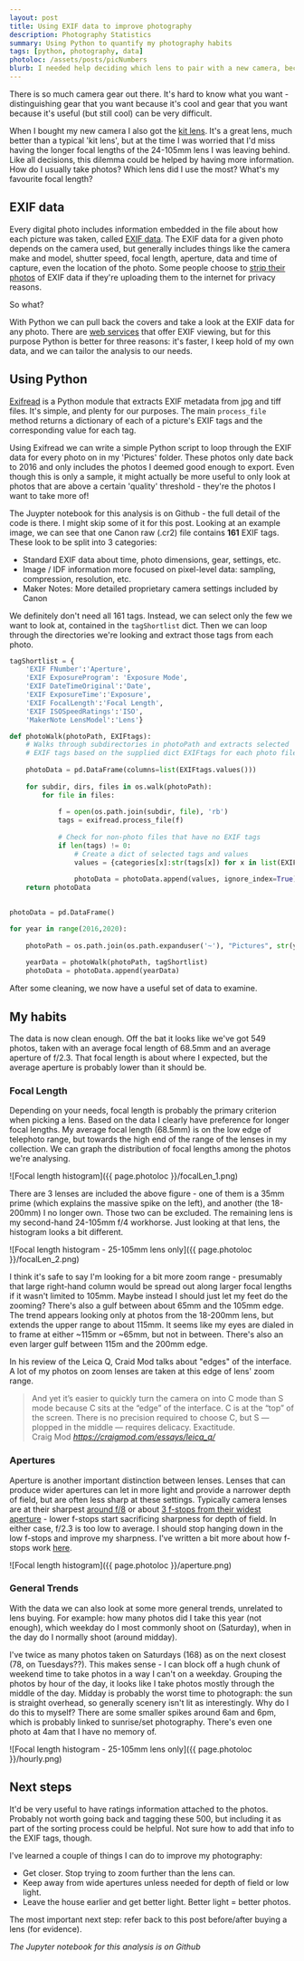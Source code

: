 ```yaml
---
layout: post
title: Using EXIF data to improve photography
description: Photography Statistics
summary: Using Python to quantify my photography habits
tags: [python, photography, data]
photoloc: /assets/posts/picNumbers
blurb: I needed help deciding which lens to pair with a new camera, because there are so many. Too many. An exploration of EXIF data of old photos. 
---
```


There is so much camera gear out there. It's hard to know what you want - distinguishing gear that you want because it's cool and gear that you want because it's useful (but still cool) can be very difficult.  
 
When I bought my new camera I also got the [kit lens](https://www.kenrockwell.com/fuji/x-mount-lenses/18-55mm.htm). It's a great lens, much better than a typical 'kit lens', but at the time I was worried that I'd miss having the longer focal lengths of the 24-105mm lens I was leaving behind. Like all decisions, this dilemma could be helped by having more information. How do I usually take photos? Which lens did I use the most? What's my favourite focal length?

## EXIF data
Every digital photo includes information embedded in the file about how each picture was taken, called [EXIF data](https://en.wikipedia.org/wiki/Exif). The EXIF data for a given photo depends on the camera used, but generally includes things like the camera make and model, shutter speed, focal length, aperture, data and time of capture, even the location of the photo. Some people choose to [strip their photos](https://www.howtogeek.com/203592/what-is-exif-data-and-how-to-remove-it/) of EXIF data if they're uploading them to the internet for privacy reasons.

So what?

With Python we can pull back the covers and take a look at the EXIF data for any photo. There are [web services](https://exifdata.com/) that offer EXIF viewing, but for this purpose Python is better for three reasons: it's faster, I keep hold of my own data, and we can tailor the analysis to our needs. 

## Using Python
[Exifread](https://pypi.org/project/ExifRead/) is a Python module that extracts EXIF metadata from jpg and tiff files. It's simple, and plenty for our purposes. The main `process_file` method returns a dictionary of each of a picture's EXIF tags and the corresponding value for each tag. 

Using Exifread we can write a simple Python script to loop through the EXIF data for every photo on in my 'Pictures' folder. These photos only date back to 2016 and only includes the photos I deemed good enough to export. Even though this is only a sample, it might actually be more useful to only look at photos that are above a certain 'quality' threshold - they're the photos I want to take more of!

The Juypter notebook for this analysis is on Github - the full detail of the code is there. I might skip some of it for this post. Looking at an example image, we can see that one Canon raw (.cr2) file contains **161** EXIF tags. These look to be split into 3 categories:
- Standard EXIF data about time, photo dimensions, gear, settings, etc.
- Image / IDF information more focused on pixel-level data: sampling, compression, resolution, etc.
- Maker Notes: More detailed proprietary camera settings included by Canon

We definitely don't need all 161 tags. Instead, we can select only the few we want to look at, contained in the `tagShortlist` dict. Then we can loop through the directories we're looking and extract those tags from each photo.

```python
tagShortlist = {
    'EXIF FNumber':'Aperture',
    'EXIF ExposureProgram': 'Exposure Mode',
    'EXIF DateTimeOriginal':'Date',
    'EXIF ExposureTime':'Exposure',
    'EXIF FocalLength':'Focal Length',
    'EXIF ISOSpeedRatings':'ISO',
    'MakerNote LensModel':'Lens'}

def photoWalk(photoPath, EXIFtags):
    # Walks through subdirectories in photoPath and extracts selected 
    # EXIF tags based on the supplied dict EXIFtags for each photo file. Returns a dataframe. 
    
    photoData = pd.DataFrame(columns=list(EXIFtags.values()))
    
    for subdir, dirs, files in os.walk(photoPath):
        for file in files:
            
            f = open(os.path.join(subdir, file), 'rb')
            tags = exifread.process_file(f)
            
            # Check for non-photo files that have no EXIF tags
            if len(tags) != 0:
                # Create a dict of selected tags and values 
                values = {categories[x]:str(tags[x]) for x in list(EXIFtags.keys()) if x in tags}
                
                photoData = photoData.append(values, ignore_index=True)            
    return photoData

    
photoData = pd.DataFrame()

for year in range(2016,2020):
        
    photoPath = os.path.join(os.path.expanduser('~'), "Pictures", str(year))
        
    yearData = photoWalk(photoPath, tagShortlist)
    photoData = photoData.append(yearData)    
```

After some cleaning, we now have a useful set of data to examine. 

## My habits
The data is now clean enough. Off the bat it looks like we've got 549 photos, taken with an average focal length of 68.5mm and an average aperture of f/2.3. That focal length is about where I expected, but the average aperture is probably lower than it should be.

### Focal Length
Depending on your needs, focal length is probably the primary criterion when picking a lens. Based on the data I clearly have  preference for longer focal lengths. My average focal length (68.5mm) is on the low edge of telephoto range, but towards the high end of the range of the lenses in my collection. We can graph the distribution of focal lengths among the photos we're analysing.

![Focal length histogram]({{ page.photoloc }}/focalLen_1.png)

There are 3 lenses are included the above figure - one of them is a 35mm prime (which explains the massive spike on the left), and another (the 18-200mm) I no longer own. Those two can be excluded. The remaining lens is my second-hand 24-105mm f/4 workhorse. Just looking at that lens, the histogram looks a bit different.

![Focal length histogram - 25-105mm lens only]({{ page.photoloc }}/focalLen_2.png)

I think it's safe to say I'm looking for a bit more zoom range - presumably that large right-hand column would be spread out along larger focal lengths if it wasn't limited to 105mm. Maybe instead I should just let my feet do the zooming? There's also a gulf between about 65mm and the 105mm edge. The trend appears looking only at photos from the 18-200mm lens, but extends the upper range to about 115mm. It seems like my eyes are dialed in to frame at either ~115mm or ~65mm, but not in between. There's also an even larger gulf between 115m and the 200mm edge. 

In his review of the Leica Q, Craid Mod talks about "edges" of the interface. A lot of my photos on zoom lenses are taken at this edge of lens' zoom range. 

<blockquote class="quoteback" darkmode="" data-title="The%20Leica%20Q" data-author="Craig Mod" cite="https://craigmod.com/essays/leica_q/">
    And yet it’s easier to quickly turn the camera on into C mode than S mode because C sits at the “edge” of the interface. C is at the “top” of the screen. There is no precision required to choose C, but S — plopped in the middle — requires delicacy. Exactitude.
    <footer>Craig Mod <cite><a href="https://craigmod.com/essays/leica_q/">https://craigmod.com/essays/leica_q/</a></cite></footer>
</blockquote>
<script note="" src="https://cdn.jsdelivr.net/gh/Blogger-Peer-Review/quotebacks@1/quoteback.js"></script>


### Apertures
Aperture is another important distinction between lenses. Lenses that can produce wider apertures can let in more light and provide a narrower depth of field, but are often less sharp at these settings. Typically camera lenses are at their sharpest [around f/8](https://www.kenrockwell.com/tech/focus.htm) or about [3 f-stops from their widest aperture](https://petapixel.com/2018/06/15/the-best-aperture-for-landscape-photography/) - lower f-stops start sacrificing sharpness for depth of field. In either case, f/2.3 is too low to average. I should stop hanging down in the low f-stops and improve my sharpness. I've written a bit more about how f-stops work [here](/posts/Aperture).

![Focal length histogram]({{ page.photoloc }}/aperture.png)

### General Trends
With the data we can also look at some more general trends, unrelated to lens buying. For example: how many photos did I take this year (not enough), which weekday do I most commonly shoot on (Saturday), when in the day do I normally shoot (around midday).

I've twice as many photos taken on Saturdays (168) as on the next closest (78, on Tuesdays??). This makes sense - I can block off a hugh chunk of weekend time to take photos in a way I can't on a weekday. Grouping the photos by hour of the day, it looks like I take photos mostly through the middle of the day. Midday is probably the worst time to photograph: the sun is straight overhead, so generally scenery isn't lit as interestingly. Why do I do this to myself? There are some smaller spikes around 6am and 6pm, which is probably linked to sunrise/set photography. There's even one photo at 4am that I have no memory of. 

![Focal length histogram - 25-105mm lens only]({{ page.photoloc }}/hourly.png)

## Next steps
It'd be very useful to have ratings information attached to the photos. Probably not worth going back and tagging these 500, but including it as part of the sorting process could be helpful. Not sure how to add that info to the EXIF tags, though.

I've learned a couple of things I can do to improve my photography:
- Get closer. Stop trying to zoom further than the lens can.
- Keep away from wide apertures unless needed for depth of field or low light.
- Leave the house earlier and get better light. Better light = better photos.

The most important next step: refer back to this post before/after buying a lens (for evidence).

*The Jupyter notebook for this analysis is on Github*
